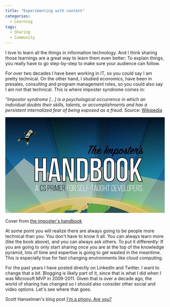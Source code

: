 ```yaml
---
title: "Experimenting with content"
categories:
  - Learning
tags:
  - Sharing
  - Community
---
```


I love to learn all the things in information technology. And I think sharing those learnings are a great way to learn them even better: To explain things, you really have to go step-by-step to make sure your audience can follow.

For over two decades I have been working in IT, so you could say I am pretty technical. On the other hand, I studied economics, have been in presales, consulting and program management roles, so you could also say I am not that technical. This is where imposter syndrome comes in:

*"Impostor syndrome [...] is a psychological occurrence in which an individual doubts their skills, talents, or accomplishments and has a persistent internalized fear of being exposed as a fraud.*
Source: [Wikipedia](https://en.wikipedia.org/wiki/Impostor_syndrome)

![Imposter handbook](../assets/images/2022-07-22-experimenting-with-content.jpg)

Cover from [the imposter's handbook](https://bigmachine.io/products/the-imposters-handbook/)

At some point you will realize there are always going to be people more technical than you. You don't have to know it all. You can always learn more (like the book above), and you can always ask others. To put it differently: If you are going to only start sharing once you are at the top of the knowledge pyramid, lots of time and expertise is going to get wasted in the meantime. This is especially true for fast changing environments like cloud computing.

For the past years I have posted directly on LinkedIn and Twitter. I want to change that a bit. Blogging is likely part of it, since that is what I did when I was Microsoft MVP in 2009-2011. Given that is over a decade ago, the world of sharing has changed so I should also consider other social and video options. Let's see where that goes.

Scott Hanselman's blog post [I'm a phony. Are you?](https://www.hanselman.com/blog/im-a-phony-are-you)
